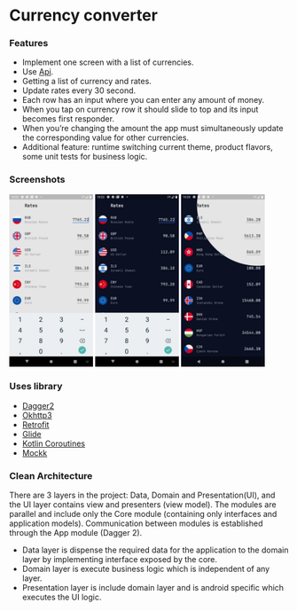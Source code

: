 #  Currency converter

### Features

- Implement one screen with a list of currencies.
- Use [Api](https://api.exchangeratesapi.io/latest?base=EUR).
- Getting a list of currency and rates.
- Update rates every 30 second.
- Each row has an input where you can enter any amount of money.
- When you tap on currency row it should slide to top and its input becomes first responder.
- When you’re changing the amount the app must simultaneously update the corresponding value for other currencies.
- Additional feature: runtime switching current theme, product flavors, some unit tests for business logic.

### Screenshots

<img src="proj_description_img/CC_1.jpg" width="30%"> <img src="proj_description_img/CC_2.jpg" width="30%"> <img src="proj_description_img/CC_3.jpg" width="30%">

### Uses library

- [Dagger2](https://github.com/google/dagger)
- [Okhttp3](https://github.com/square/okhttp)
- [Retrofit](https://square.github.io/retrofit/)
- [Glide](https://github.com/bumptech/glide/)
- [Kotlin Coroutines](https://github.com/Kotlin/kotlinx.coroutines/)
- [Mockk](https://mockk.io/)

### Clean Architecture

There are 3 layers in the project: Data, Domain and Presentation(UI), and the UI layer contains view and presenters (view model).
The modules are parallel and include only the Core module (containing only interfaces and application models).
Communication between modules is established through the App module (Dagger 2).

- Data layer is dispense the required data for the application to the domain layer by implementing interface exposed by the core.
- Domain layer is execute business logic which is independent of any layer.
- Presentation layer is include domain layer and is android specific which executes the UI logic.